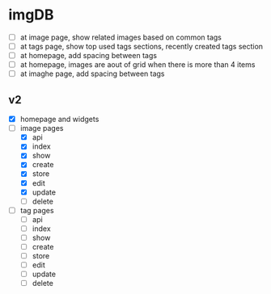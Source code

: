 # imgDB

- [ ] at image page, show related images based on common tags
- [ ] at tags page, show top used tags sections, recently created tags section
- [ ] at homepage, add spacing between tags
- [ ] at homepage, images are aout of grid when there is more than 4 items
- [ ] at imaghe page, add spacing between tags

## v2

- [x] homepage and widgets
- [ ] image pages
    * [x] api
    * [x] index
    * [x] show
    * [x] create
    * [x] store
    * [x] edit
    * [x] update
    * [ ] delete
- [ ] tag pages
    * [ ] api
    * [ ] index
    * [ ] show
    * [ ] create
    * [ ] store
    * [ ] edit
    * [ ] update
    * [ ] delete